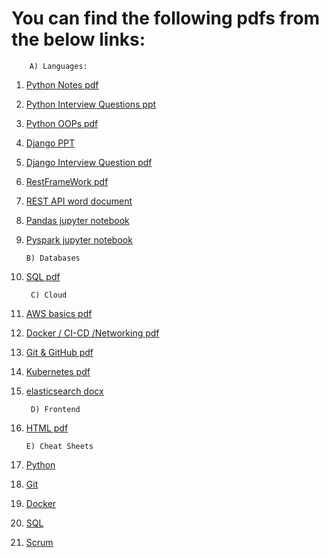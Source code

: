 # You can find the following pdfs from the below links:

  
        A) Languages:  

1) [Python Notes pdf](/Languages/python%20full%20notes.pdf)  
2) [Python Interview Questions ppt](/Languages/52%20Python%20Question%20Answers.pptx) 
3) [Python OOPs pdf](/Languages/oops%20in%20python.pdf)  
4) [Django PPT](/Languages/54%20Django%20Questions%20Answers.pptx)  
5) [Django Interview Question pdf](/Languages/django-interview-questions.pdf) 
6) [RestFrameWork pdf](/Languages/rest%20framework%20by%20durga.pdf)  
7) [REST API word document](/Languages/REST%20API.docx)  
8) [Pandas jupyter notebook](/Languages/pandas.ipynb)
9) [Pyspark jupyter notebook](/pyspark/dataframe.ipynb)
  
  
      
       B) Databases  
1) [SQL pdf](/`Databases/SQL.pdf)   


        C) Cloud  
1) [AWS basics pdf](/Cloud/Cloud%20&%20AWS.pdf)
2) [Docker / CI-CD /Networking pdf](/Cloud/Docker,CI%20-CD%20,%20Networking.pdf)  
3) [Git & GitHub pdf](/Cloud/Git&%20Github.pdf)
4) [Kubernetes pdf](/Cloud/Kubernetes.pdf)  
5) [elasticsearch docx](/Cloud/elastic%20search.docx)
   

        D) Frontend 
1) [HTML pdf](/Frontend/HTML.pdf)

       E) Cheat Sheets 
1) [Python](/Cheat_Sheets/python3-cheetsheets.pdf)  
2) [Git](/Cheat_Sheets/git-cheat-sheet-education.pdf)  
3) [Docker](/Cheat_Sheets/docker_cheatsheet.pdf)
4) [SQL](/Cheat_Sheets/SQL-cheat-sheet.pdf)
5) [Scrum](/Cheat_Sheets/scrum%20cheetsheet.jpeg)  
   